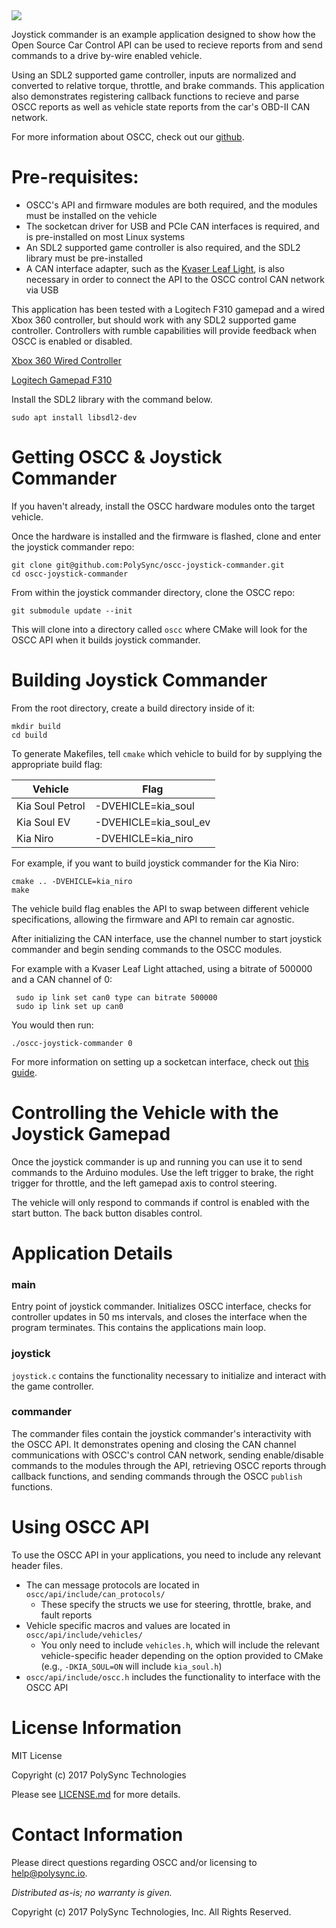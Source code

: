 <img src="https://raw.githubusercontent.com/wiki/PolySync/OSCC/images/oscc_logo_title.png">

Joystick commander is an example application designed to show how the Open Source Car Control API can be used to recieve reports from and send commands to a drive by-wire enabled vehicle.

Using an SDL2 supported game controller, inputs are normalized and converted to relative torque, throttle, and brake commands. This application also demonstrates registering callback functions to recieve and parse OSCC reports as well as vehicle state reports from the car's OBD-II CAN network.

For more information about OSCC, check out our [github](https://github.com/PolySync/oscc).


# Pre-requisites:

- OSCC's API and firmware modules are both required, and the modules must be installed on the vehicle
- The socketcan driver for USB and PCIe CAN interfaces is required, and is pre-installed on most Linux systems
- An SDL2 supported game controller is also required, and the SDL2 library must be pre-installed
- A CAN interface adapter, such as the [Kvaser Leaf Light](https://www.kvaser.com), is also necessary in order to connect the API to the OSCC control CAN network via USB

This application has been tested with a Logitech F310 gamepad and a wired Xbox 360 controller, but should work with any SDL2 supported game controller. Controllers with rumble capabilities will provide feedback when OSCC is enabled or disabled.

[Xbox 360 Wired Controller](https://www.amazon.com/dp/B004QRKWLA)

[Logitech Gamepad F310](http://a.co/3GoUlkN)

Install the SDL2 library with the command below.

```
sudo apt install libsdl2-dev
```


# Getting OSCC & Joystick Commander

If you haven't already, install the OSCC hardware modules onto the target vehicle.

Once the hardware is installed and the firmware is flashed, clone and enter the joystick commander repo:

```
git clone git@github.com:PolySync/oscc-joystick-commander.git
cd oscc-joystick-commander
```

From within the joystick commander directory, clone the OSCC repo:

```
git submodule update --init
```

This will clone into a directory called `oscc` where CMake will look for the OSCC API when it builds joystick commander.


# Building Joystick Commander

From the root directory, create a build directory inside of it:

```
mkdir build
cd build
```

To generate Makefiles, tell `cmake` which vehicle to build for by supplying the
appropriate build flag:

| Vehicle         | Flag                  |
| --------------- | --------------------- |
| Kia Soul Petrol | -DVEHICLE=kia_soul    |
| Kia Soul EV     | -DVEHICLE=kia_soul_ev |
| Kia Niro        | -DVEHICLE=kia_niro    |


For example, if you want to build joystick commander for the Kia Niro:

```
cmake .. -DVEHICLE=kia_niro
make
```

The vehicle build flag enables the API to swap between different vehicle specifications, allowing the firmware and API to remain car agnostic.

After initializing the CAN interface, use the channel number to start joystick commander and begin sending commands to the OSCC modules.

For example with a Kvaser Leaf Light attached, using a bitrate of 500000 and a CAN channel of 0:

```
 sudo ip link set can0 type can bitrate 500000
 sudo ip link set up can0
```

You would then run:

```
./oscc-joystick-commander 0
```

For more information on setting up a socketcan interface, check out [this guide](http://elinux.org/Bringing_CAN_interface_up).


# Controlling the Vehicle with the Joystick Gamepad

Once the joystick commander is up and running you can use it to send commands to the Arduino modules.
Use the left trigger to brake, the right trigger for throttle, and the left gamepad axis to control steering.

The vehicle will only respond to commands if control is enabled with the start button. The back button disables control.


# Application Details


### main

Entry point of joystick commander. Initializes OSCC interface, checks for controller updates in 50 ms intervals, and closes the interface when the program terminates. This contains the applications main loop.


### joystick

`joystick.c` contains the functionality necessary to initialize and interact with the game controller.


### commander

The commander files contain the joystick commander's interactivity with the OSCC API. It demonstrates opening and closing the CAN channel communications with OSCC's control CAN network, sending enable/disable commands to the modules through the API, retrieving OSCC reports through callback functions, and sending commands through the OSCC `publish` functions.


# Using OSCC API

To use the OSCC API in your applications, you need to include any relevant header files.

* The can message protocols are located in `oscc/api/include/can_protocols/`
    * These specify the structs we use for steering, throttle, brake, and fault reports
* Vehicle specific macros and values are located in `oscc/api/include/vehicles/`
	* You only need to include `vehicles.h`, which will include the relevant vehicle-specific header depending on the option provided to CMake (e.g., `-DKIA_SOUL=ON` will include `kia_soul.h`)
* `oscc/api/include/oscc.h` includes the functionality to interface with the OSCC API


# License Information

MIT License

Copyright (c) 2017 PolySync Technologies

Please see [LICENSE.md](LICENSE.md) for more details.


# Contact Information

Please direct questions regarding OSCC and/or licensing to help@polysync.io.

*Distributed as-is; no warranty is given.*

Copyright (c) 2017 PolySync Technologies, Inc.  All Rights Reserved.
